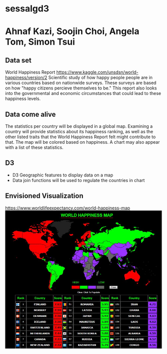 # sessalgd3

# Ahnaf Kazi, Soojin Choi, Angela Tom, Simon Tsui

## Data set
World Happiness Report
https://www.kaggle.com/unsdsn/world-happiness/version/2
Scientific study of how happy people people are in various countries based on nationwide surveys. These surveys are based on how "happy citizens percieve themselves to be." This report also looks into the governmental and economic circumstances that could lead to these happiness levels.

## Data come alive
The statistics per country will be displayed in a global map. Examining a country will provide statistics about its happiness ranking, as well as the other listed traits that the World Happiness Report felt might contribute to that. The map will be colored based on happiness. A chart may also appear with a list of these statistics.

## D3
- D3 Geographic features to display data on a map
- Data join functions will be used to regulate the countries in chart

## Envisioned Visualization
https://www.worldlifeexpectancy.com/world-happiness-map
![map](https://github.com/AhnafK/sessalgd3/blob/master/mockup.JPG?raw=true)
